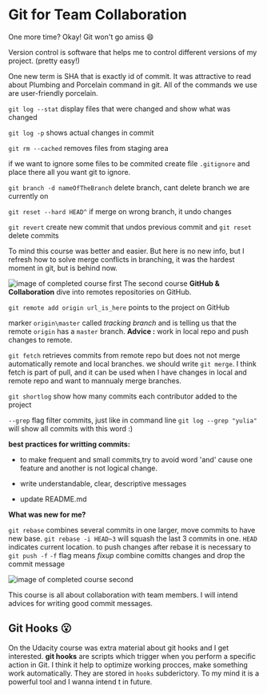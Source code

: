 # Git for Team Collaboration

One more time? Okay! Git won't go amiss :smile: 

Version control is software that helps me to control different versions of my project. (pretty easy!)

One new term is SHA that is exactly id of commit. It was attractive to read about Plumbing and Porcelain command in git. All of the commands we use are user-friendly porcelain.

`git log --stat` display files that were changed and show what was changed

`git log -p` shows actual changes in commit

`git rm --cached` removes files from staging area

if we want to ignore some files to be commited create file `.gitignore` and place there all you want git to ignore.

`git branch -d nameOfTheBranch` delete branch, cant delete branch we are currently on 

`git reset --hard HEAD^` if merge on wrong branch, it undo changes

`git revert` create new commit that undos previous commit and `git reset` delete commits

To mind this course was better and easier. But here is no new info, but I refresh how to solve merge conflicts in branching, it was the hardest moment in git, but is behind now.

![image of completed course first](\what-is-version-control.png)
The second course **GitHub & Collaboration** dive into remotes repositories on GitHub.

`git remote add origin url_is_here` points to the project on GitHub

marker `origin\master` called *tracking branch* and is telling us that the remote `origin` has a `master` branch. **Advice :** work in local repo and push changes to remote.
 
`git fetch` retrieves commits from remote repo but does not not merge automatically remote and local branches. we should write `git merge`. I think fetch is part of pull, and it can be used when I have changes in local and remote repo and want to mannualy merge branches.

`git shortlog` show how many commits each contributor added to the project

`--grep` flag filter commits, just like in command line `git log --grep "yulia"` will show all commits with this word :)

**best practices for writting commits:**

* to make frequent and small commits,try to avoid word 'and' cause one feature and another is not logical change.

* write understandable, clear, descriptive messages

* update README.md


**What was new for me?**

`git rebase` combines several commits in one larger, move commits to have new base. `git rebase -i HEAD~3` will squash the last 3 commits in one. `HEAD` indicates current location. to push changes after rebase it is necessary to `git push -f` `-f` flag means *fixup* combine comitts changes and drop the commit message

![image of completed course second](\git-collaboration.png)

This course is all about collaboration with team members. I will intend advices for writing good commit messages. 

## Git Hooks :open_mouth:
On the Udacity course was extra material about git hooks and I get interested. **git hooks** are scripts which trigger when you perform a specific action in Git. I think it help to optimize working procces, make something work automatically. They are stored in `hooks` subderictory. To my mind it is a powerful tool and I wanna intend t in future.

